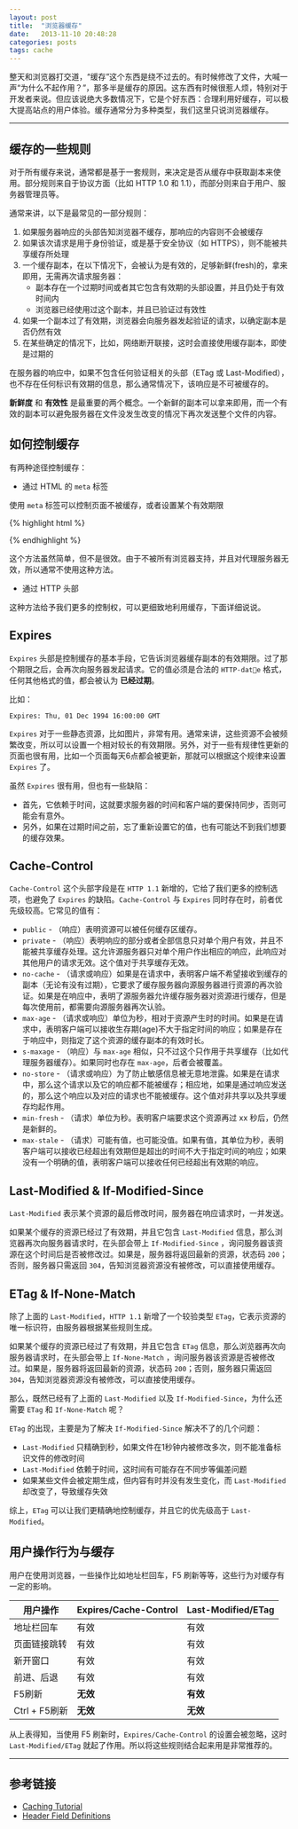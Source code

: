 ```yaml
---
layout: post
title:  "浏览器缓存"
date:   2013-11-10 20:48:28
categories: posts
tags: cache
---
```

整天和浏览器打交道，“缓存”这个东西是绕不过去的。有时候修改了文件，大喊一声“为什么不起作用？”，那多半是缓存的原因。这东西有时候很惹人烦，特别对于开发者来说。但应该说绝大多数情况下，它是个好东西：合理利用好缓存，可以极大提高站点的用户体验。<!-- more -->缓存通常分为多种类型，我们这里只说浏览器缓存。

---

## 缓存的一些规则

对于所有缓存来说，通常都是基于一套规则，来决定是否从缓存中获取副本来使用。部分规则来自于协议方面（比如 HTTP 1.0 和 1.1），而部分则来自于用户、服务器管理员等。

通常来讲，以下是最常见的一部分规则：

1. 如果服务器响应的头部告知浏览器不缓存，那响应的内容则不会被缓存
2. 如果该次请求是用于身份验证，或是基于安全协议（如 HTTPS），则不能被共享缓存所处理
3. 一个缓存副本，在以下情况下，会被认为是有效的，足够新鲜(fresh)的，拿来即用，无需再次请求服务器：
    - 副本存在一个过期时间或者其它包含有效期的头部设置，并且仍处于有效时间内
    - 浏览器已经使用过这个副本，并且已验证过有效性
4. 如果一个副本过了有效期，浏览器会向服务器发起验证的请求，以确定副本是否仍然有效
5. 在某些确定的情况下，比如，网络断开联接，这时会直接使用缓存副本，即使是过期的

在服务器的响应中，如果不包含任何验证相关的头部（ETag 或 Last-Modified），也不存在任何标识有效期的信息，那么通常情况下，该响应是不可被缓存的。

**新鲜度** 和 **有效性** 是最重要的两个概念。一个新鲜的副本可以拿来即用，而一个有效的副本可以避免服务器在文件没发生改变的情况下再次发送整个文件的内容。

## 如何控制缓存

有两种途径控制缓存：

- 通过 HTML 的 `meta` 标签

使用 `meta` 标签可以控制页面不被缓存，或者设置某个有效期限

{% highlight html %}
<meta http-equiv="pragma" content="no-cache" />
<!-- or -->
<meta http-equiv="expires" content="1 Apr 2099" />
{% endhighlight %}

这个方法虽然简单，但不是很效。由于不被所有浏览器支持，并且对代理服务器无效，所以通常不使用这种方法。

- 通过 HTTP 头部

这种方法给予我们更多的控制权，可以更细致地利用缓存，下面详细说说。

## Expires

`Expires` 头部是控制缓存的基本手段，它告诉浏览器缓存副本的有效期限。过了那个期限之后，会再次向服务器发起请求。它的值必须是合法的 `HTTP-date` 格式，任何其他格式的值，都会被认为 **已经过期**。

比如：

```
Expires: Thu, 01 Dec 1994 16:00:00 GMT
```

`Expires` 对于一些静态资源，比如图片，非常有用。通常来讲，这些资源不会被频繁改变，所以可以设置一个相对较长的有效期限。另外，对于一些有规律性更新的页面也很有用，比如一个页面每天6点都会被更新，那就可以根据这个规律来设置 `Expires` 了。

虽然 `Expires` 很有用，但也有一些缺陷：

- 首先，它依赖于时间，这就要求服务器的时间和客户端的要保持同步，否则可能会有意外。
- 另外，如果在过期时间之前，忘了重新设置它的值，也有可能达不到我们想要的缓存效果。

## Cache-Control

`Cache-Control` 这个头部字段是在 `HTTP 1.1` 新增的，它给了我们更多的控制选项，也避免了 `Expires` 的缺陷。`Cache-Control` 与 `Expires` 同时存在时，前者优先级较高。它常见的值有：

- `public` - （响应）表明资源可以被任何缓存区缓存。
- `private` - （响应）表明响应的部分或者全部信息只对单个用户有效，并且不能被共享缓存处理。这允许源服务器只对单个用户作出相应的响应，此响应对其他用户的请求无效。这个值对于共享缓存无效。
- `no-cache` - （请求或响应）如果是在请求中，表明客户端不希望接收到缓存的副本（无论有没有过期），它要求了缓存服务器向源服务器进行资源的再次验证。如果是在响应中，表明了源服务器允许缓存服务器对资源进行缓存，但是每次使用前，都需要向源服务器再次认验。
- `max-age` - （请求或响应）单位为秒，相对于资源产生时的时间。如果是在请求中，表明客户端可以接收生存期(age)不大于指定时间的响应；如果是存在于响应中，则指定了这个资源的缓存副本的有效时长。
- `s-maxage` - （响应）与 `max-age` 相似，只不过这个只作用于共享缓存（比如代理服务器缓存）。如果同时也存在 `max-age`，后者会被覆盖。
- `no-store` - （请求或响应）为了防止敏感信息被无意地泄露。如果是在请求中，那么这个请求以及它的响应都不能被缓存；相应地，如果是通过响应发送的，那么这个响应以及对应的请求也不能被缓存。这个值对非共享以及共享缓存均起作用。
- `min-fresh` - （请求）单位为秒。表明客户端要求这个资源再过 xx 秒后，仍然是新鲜的。
- `max-stale` - （请求）可能有值，也可能没值。如果有值，其单位为秒，表明客户端可以接收已经超出有效期但是超出的时间不大于指定时间的响应；如果没有一个明确的值，表明客户端可以接收任何已经超出有效期的响应。

## Last-Modified & If-Modified-Since

`Last-Modified` 表示某个资源的最后修改时间，服务器在响应请求时，一并发送。

如果某个缓存的资源已经过了有效期，并且它包含 `Last-Modified` 信息，那么浏览器再次向服务器请求时，在头部会带上 `If-Modified-Since` ，询问服务器该资源在这个时间后是否被修改过。如果是，服务器将返回最新的资源，状态码 `200`；否则，服务器只需返回 `304`，告知浏览器资源没有被修改，可以直接使用缓存。

## ETag & If-None-Match

除了上面的 `Last-Modified`，`HTTP 1.1` 新增了一个较验类型 `ETag`，它表示资源的唯一标识符，由服务器根据某些规则生成。

如果某个缓存的资源已经过了有效期，并且它包含 `ETag` 信息，那么浏览器再次向服务器请求时，在头部会带上 `If-None-Match` ，询问服务器该资源是否被修改过。如果是，服务器将返回最新的资源，状态码 `200`；否则，服务器只需返回 `304`，告知浏览器资源没有被修改，可以直接使用缓存。

那么，既然已经有了上面的 `Last-Modified` 以及 `If-Modified-Since`，为什么还需要 `ETag` 和 `If-None-Match` 呢？

`ETag` 的出现，主要是为了解决 `If-Modified-Since` 解决不了的几个问题：

- `Last-Modified` 只精确到秒，如果文件在1秒钟内被修改多次，则不能准备标识文件的修改时间
- `Last-Modified` 依赖于时间，这时间有可能存在不同步等偏差问题
- 如果某些文件会被定期生成，但内容有时并没有发生变化，而 `Last-Modified` 却改变了，导致缓存失效

综上，`ETag` 可以让我们更精确地控制缓存，并且它的优先级高于 `Last-Modified`。

## 用户操作行为与缓存

用户在使用浏览器，一些操作比如地址栏回车，F5 刷新等等，这些行为对缓存有一定的影响。

用户操作 | Expires/Cache-Control | Last-Modified/ETag
--------|-----------------------|-------------------
地址栏回车        | 有效    | 有效
页面链接跳转      | 有效    | 有效
新开窗口          | 有效    | 有效
前进、后退        | 有效    | 有效
F5刷新           | **无效**    | **有效**
Ctrl + F5刷新    | **无效**    | **无效**

从上表得知，当使用 F5 刷新时，`Expires/Cache-Control` 的设置会被忽略，这时 `Last-Modified/ETag` 就起了作用。所以将这些规则结合起来用是非常推荐的。

---

## 参考链接

- [Caching Tutorial][1]
- [Header Field Definitions][2]

[1]: https://www.mnot.net/cache_docs/
[2]: https://www.w3.org/Protocols/rfc2616/rfc2616-sec14.html

